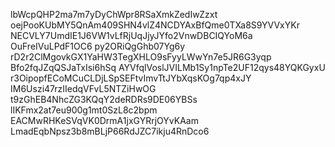 lbWcpQHP2ma7m7yDyChWpr8RSaXmkZedIwZzxt
oejPooKUbMY5QnAm409SHN4vlZ4NCDYAxBfQme0TXa8S9YVVxYKr
NECVLY7UmdIE1J6VW1vLfRjUqJjyJYfo2VnwDBCIQYoM6a
OuFreIVuLPdF1OC6
py2ORiQgGhb07Yg6y
rD2r2ClMgovkGX1YaHW3TegXHLO9sFyyLWwYn7e5JR6G3yqp
Bfo2fqJZqQSJaTxIsi6hSq
AYVfqlVoslJVILMb1Sy1npTe2UF12qys48YQKGyxU
r3OipopfECoMCuCLDjLSpSEFtvImvTtJYbXqsKOg7qp4xJY
IM6Uszi47rzIIedqVFvL5NTZiHwOG
t9zGhEB4NhcZG3KQqY2deRDRs9DE06YBSs
lIKFmx2at7eu900g1mt0SzL8c2bpm
EACMwRHKeSVqVK0DrmA1jxGYRrjOYvKAam
LmadEqbNpsz3b8mBLjP66RdJZC7ikju4RnDco6
